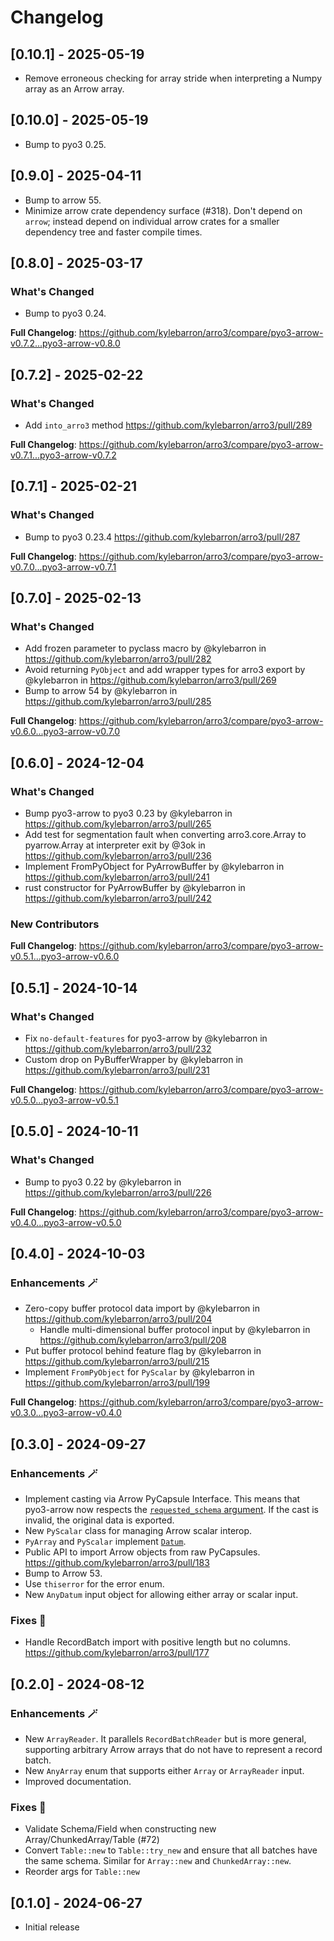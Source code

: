 # Changelog

## [0.10.1] - 2025-05-19

- Remove erroneous checking for array stride when interpreting a Numpy array as an Arrow array.

## [0.10.0] - 2025-05-19

- Bump to pyo3 0.25.

## [0.9.0] - 2025-04-11

- Bump to arrow 55.
- Minimize arrow crate dependency surface (#318). Don't depend on `arrow`; instead depend on individual arrow crates for a smaller dependency tree and faster compile times.

## [0.8.0] - 2025-03-17

### What's Changed

- Bump to pyo3 0.24.

**Full Changelog**: https://github.com/kylebarron/arro3/compare/pyo3-arrow-v0.7.2...pyo3-arrow-v0.8.0

## [0.7.2] - 2025-02-22

### What's Changed

- Add `into_arro3` method https://github.com/kylebarron/arro3/pull/289

**Full Changelog**: https://github.com/kylebarron/arro3/compare/pyo3-arrow-v0.7.1...pyo3-arrow-v0.7.2

## [0.7.1] - 2025-02-21

### What's Changed

- Bump to pyo3 0.23.4 https://github.com/kylebarron/arro3/pull/287

**Full Changelog**: https://github.com/kylebarron/arro3/compare/pyo3-arrow-v0.7.0...pyo3-arrow-v0.7.1

## [0.7.0] - 2025-02-13

### What's Changed

- Add frozen parameter to pyclass macro by @kylebarron in https://github.com/kylebarron/arro3/pull/282
- Avoid returning `PyObject` and add wrapper types for arro3 export by @kylebarron in https://github.com/kylebarron/arro3/pull/269
- Bump to arrow 54 by @kylebarron in https://github.com/kylebarron/arro3/pull/285

**Full Changelog**: https://github.com/kylebarron/arro3/compare/pyo3-arrow-v0.6.0...pyo3-arrow-v0.7.0

## [0.6.0] - 2024-12-04

### What's Changed

- Bump pyo3-arrow to pyo3 0.23 by @kylebarron in https://github.com/kylebarron/arro3/pull/265
- Add test for segmentation fault when converting arro3.core.Array to pyarrow.Array at interpreter exit by @3ok in https://github.com/kylebarron/arro3/pull/236
- Implement FromPyObject for PyArrowBuffer by @kylebarron in https://github.com/kylebarron/arro3/pull/241
- rust constructor for PyArrowBuffer by @kylebarron in https://github.com/kylebarron/arro3/pull/242

### New Contributors

**Full Changelog**: https://github.com/kylebarron/arro3/compare/pyo3-arrow-v0.5.1...pyo3-arrow-v0.6.0

## [0.5.1] - 2024-10-14

### What's Changed

- Fix `no-default-features` for pyo3-arrow by @kylebarron in https://github.com/kylebarron/arro3/pull/232
- Custom drop on PyBufferWrapper by @kylebarron in https://github.com/kylebarron/arro3/pull/231

**Full Changelog**: https://github.com/kylebarron/arro3/compare/pyo3-arrow-v0.5.0...pyo3-arrow-v0.5.1

## [0.5.0] - 2024-10-11

### What's Changed

- Bump to pyo3 0.22 by @kylebarron in https://github.com/kylebarron/arro3/pull/226

**Full Changelog**: https://github.com/kylebarron/arro3/compare/pyo3-arrow-v0.4.0...pyo3-arrow-v0.5.0

## [0.4.0] - 2024-10-03

### Enhancements :magic_wand:

- Zero-copy buffer protocol data import by @kylebarron in https://github.com/kylebarron/arro3/pull/204
  - Handle multi-dimensional buffer protocol input by @kylebarron in https://github.com/kylebarron/arro3/pull/208
- Put buffer protocol behind feature flag by @kylebarron in https://github.com/kylebarron/arro3/pull/215
- Implement `FromPyObject` for `PyScalar` by @kylebarron in https://github.com/kylebarron/arro3/pull/199

**Full Changelog**: https://github.com/kylebarron/arro3/compare/pyo3-arrow-v0.3.0...pyo3-arrow-v0.4.0

## [0.3.0] - 2024-09-27

### Enhancements :magic_wand:

- Implement casting via Arrow PyCapsule Interface. This means that pyo3-arrow now respects the [`requested_schema` argument](https://arrow.apache.org/docs/format/CDataInterface/PyCapsuleInterface.html#schema-requests). If the cast is invalid, the original data is exported.
- New `PyScalar` class for managing Arrow scalar interop.
- `PyArray` and `PyScalar` implement [`Datum`](https://docs.rs/arrow/latest/arrow/array/trait.Datum.html).
- Public API to import Arrow objects from raw PyCapsules. https://github.com/kylebarron/arro3/pull/183
- Bump to Arrow 53.
- Use `thiserror` for the error enum.
- New `AnyDatum` input object for allowing either array or scalar input.

### Fixes :bug:

- Handle RecordBatch import with positive length but no columns. https://github.com/kylebarron/arro3/pull/177

## [0.2.0] - 2024-08-12

### Enhancements :magic_wand:

- New `ArrayReader`. It parallels `RecordBatchReader` but is more general, supporting arbitrary Arrow arrays that do not have to represent a record batch.
- New `AnyArray` enum that supports either `Array` or `ArrayReader` input.
- Improved documentation.

### Fixes :bug:

- Validate Schema/Field when constructing new Array/ChunkedArray/Table (#72)
- Convert `Table::new` to `Table::try_new` and ensure that all batches have the same schema. Similar for `Array::new` and `ChunkedArray::new`.
- Reorder args for `Table::new`

## [0.1.0] - 2024-06-27

- Initial release
